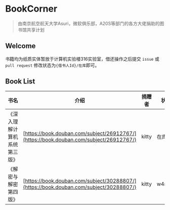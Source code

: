 # BookCorner

> 由南京航空航天大学Asuri，微软俱乐部，A20S等部门的各方大佬捐助的图书馆共享计划

## Welcome
书籍均为纸质实体暂放于计算机实验楼316实验室，借还操作之后提交 `issue` 或 `pull request` 修改状态为`{借书人Id}/在库`即可。

## Book List
| 书名           | 介绍                      | 捐赠者                       |状态|
| -------------- | ------------------------ | ----------------------------- |---|
| 《深入理解计算机系统第三版》 | [https://book.douban.com/subject/26912767/](https://book.douban.com/subject/26912767/) | kitty |在库|
|《解密与解密第四版》 | [https://book.douban.com/subject/30288807/](https://book.douban.com/subject/30288807/) | kitty| w4rd3n|
